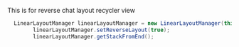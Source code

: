 
This is for reverse chat layout recycler view
```java 
  LinearLayoutManager linearLayoutManager = new LinearLayoutManager(this);
        linearLayoutManager.setReverseLayout(true);
        linearLayoutManager.getStackFromEnd();

```